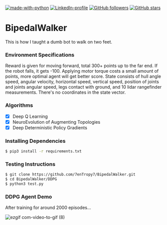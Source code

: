 [![made-with-python](https://img.shields.io/badge/Made%20with-Python-1f425f.svg)](https://www.python.org/) [![LinkedIn-profile](https://img.shields.io/badge/LinkedIn-profile-green.svg)](https://www.linkedin.com/in/unnikrishnan-menon-aa013415a/) [![GitHub followers](https://img.shields.io/github/followers/7enTropy7?label=Follow&style=social)](https://github.com/7enTropy7?tab=followers) [![GitHub stars](https://img.shields.io/github/stars/7enTropy7/BipedalWalker.svg?style=social&label=Star&maxAge=2592000)](https://GitHub.com/7enTropy7/BipedalWalker/stargazers/)

# BipedalWalker

This is how I taught a dumb bot to walk on two feet.

### Environment Specifications

Reward is given for moving forward, total 300+ points up to the far end. If the robot falls, it gets -100. Applying motor torque costs a small amount of points, more optimal agent will get better score. State consists of hull angle speed, angular velocity, horizontal speed, vertical speed, position of joints and joints angular speed, legs contact with ground, and 10 lidar rangefinder measurements. There's no coordinates in the state vector.

### Algorithms
- [x] Deep Q Learning
- [x] NeuroEvolution of Augmenting Topologies
- [x] Deep Deterministic Policy Gradients

### Installing Dependencies

```bash
$ pip3 install -r requirements.txt
```

### Testing Instructions

```bash
$ git clone https://github.com/7enTropy7/BipedalWalker.git
$ cd BipedalWalker/DDPG
$ python3 test.py
```

### DDPG Agent Demo

After training for around 2000 episodes...

![ezgif com-video-to-gif (8)](https://user-images.githubusercontent.com/36446402/72218920-65dadd00-3566-11ea-9321-6e478e0310fb.gif)

